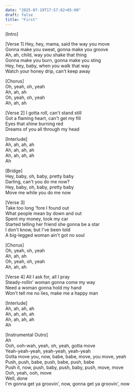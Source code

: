 ```yaml
---
date: "2025-07-19T17:57:02+05:00"
draft: false
title: "First"
---
```


[Intro]

[Verse 1]
Hey, hey, mama, said the way you move\
Gonna make you sweat, gonna make you groove\
Ah, ah, child, way you shake that thing\
Gonna make you burn, gonna make you sting\
Hey, hey, baby, when you walk that way\
Watch your honey drip, can't keep away

[Chorus]\
Oh, yeah, oh, yeah\
Ah, ah, ah\
Oh, yeah, oh, yeah\
Ah, ah, ah

[Verse 2]
I gotta roll, can't stand still\
Got a flaming heart, can't get my fill\
Eyes that shine burning red\
Dreams of you all through my head

[Interlude]\
Ah, ah, ah, ah\
Ah, ah, ah, ah\
Ah, ah, ah, ah\
Ah

[Bridge]\
Hey, baby, oh, baby, pretty baby\
Darling, can't you do me now?\
Hey, baby, oh, baby, pretty baby\
Move me while you do me now

[Verse 3]\
Take too long 'fore I found out\
What people mean by down and out\
Spent my money, took my car\
Started telling her friend she gonna be a star\
I don't know, but I've been told\
A big-legged woman ain't got no soul

[Chorus]\
Oh, yeah, oh, yeah\
Ah, ah, ah\
Oh, yeah, oh, yeah\
Ah, ah, ah

[Verse 4]
All I ask for, all I pray\
Steady-rollin' woman gonna come my way\
Need a woman gonna hold my hand\
Won't tell me no lies, make me a happy man

[Interlude]\
Ah, ah, ah, ah\
Ah, ah, ah, ah\
Ah, ah, ah, ah\
Ah

[Instrumental Outro]\
Ah\
Ooh, ooh-wah, yeah, oh, yeah, gotta move\
Yeah-yeah-yeah, yeah-yeah, yeah-yeah\
Gotta move you, now, babe, babe, move, you move, yeah\
Push, push, babe, push, babe, push, babe\
Push it, now, push, baby, push, baby, push, move, move\
Ooh, yeah, ooh, move\
Well, done\
I'm gonna get ya groovin', now, gonna get ya groovin', now
